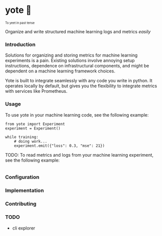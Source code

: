 # yote 🐴
<sub><sub>To yeet in past tense</sub></sub>

Organize and write structured machine learning logs and metrics *easily*

### Introduction
Solutions for organizing and storing metrics for machine learning experiments is a pain.
Existing solutions involve annoying setup instructions, dependence on infrastructural components,
and might be dependent on a machine learning framework choices.

Yote is built to integrate seamlessly with any code you write in python. It operates
locally by default, but gives you the flexibility to integrate metrics with services like Prometheus. 

### Usage
To use yote in your machine learning code, see the following example:

```
from yote import Experiment
experiment = Experiment()

while training:
    # doing work...
    experiment.emit({"loss": 0.3, "mse": 21})

```

TODO: To read metrics and logs from your machine learning experiment, see the following example:
```

```

### Configuration

### Implementation

### Contributing

### TODO
 - cli explorer
 

